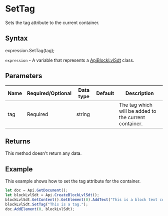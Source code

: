 # SetTag

Sets the tag attribute to the current container.

## Syntax

expression.SetTag(tag);

`expression` - A variable that represents a [ApiBlockLvlSdt](../ApiBlockLvlSdt.md) class.

## Parameters

| **Name** | **Required/Optional** | **Data type** | **Default** | **Description** |
| ------------- | ------------- | ------------- | ------------- | ------------- |
| tag | Required | string |  | The tag which will be added to the current container. |

## Returns

This method doesn't return any data.

## Example

This example shows how to set the tag attribute for the container.

```javascript
let doc = Api.GetDocument();
let blockLvlSdt = Api.CreateBlockLvlSdt();
blockLvlSdt.GetContent().GetElement(0).AddText("This is a block text content control with a tag set to it.");
blockLvlSdt.SetTag("This is a tag.");
doc.AddElement(0, blockLvlSdt);
```
